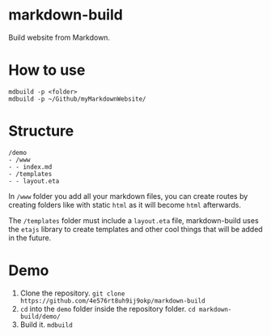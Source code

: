 
# markdown-build
Build website from Markdown.

# How to use
```
mdbuild -p <folder>
mdbuild -p ~/Github/myMarkdownWebsite/
```

# Structure
```
/demo
- /www
- - index.md
- /templates
- - layout.eta
```
In `/www` folder you add all your markdown files, you can create routes by creating folders like with static `html` as it will become `html` afterwards.

The `/templates` folder must include a `layout.eta` file, markdown-build uses the `etajs` library to create templates and other cool things that will be added in the future.

# Demo
1. Clone the repository.
`git clone https://github.com/4e576rt8uh9ij9okp/markdown-build`
2. `cd` into the `demo` folder inside the repository folder.
`cd markdown-build/demo/`
3. Build it.
`mdbuild`
